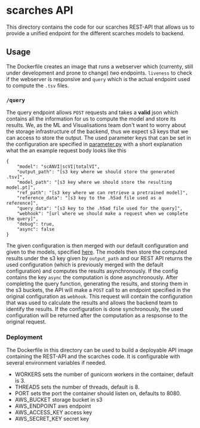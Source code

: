 # scarches API

This directory contains the code for our scarches REST-API that allows us to
provide a unified endpoint for the different scarches models to backend.

## Usage

The Dockerfile creates an image that runs a webserver which (currenty, still under
development and prone to change) *two* endpoints. `liveness` to check if the webserver is
responsive and `query` which is the actual endpoint used to compute the `.tsv` files.

### `/query`

The query endpoint allows `POST` requests and takes a **valid** json which contains
all the information for us to compute the model and store its results. We, as the ML and
Visualisations team don't want to worry about the storage infrastructure of the backend, thus we
expect s3 keys that we can access to store the output. The used parameter keys that can be set in the
configuration are specified in [parameter.py](./utils/parameters.py) with a short explanation what
the an example request body looks like this

```
{
    "model": "scANVI|scVI|totalVI",
    "output_path": "[s3 key where we should store the generated .tsv]",
    "model_path": "[s3 key where we should store the resulting model.pt]",
    "ref_path": "[s3 key where we can retrieve a pretrained model]",
    "reference_data": "[s3 key to the .h5ad file used as a reference]",
    "query_data": "[s3 key to the .h5ad file used for the query]",
    "webhook": "[url where we should make a request when we complete the query]",
    "debug": true,
    "async": false
}
```

The given configuration is then merged with our default configuration and given to the
models, specified [here](./init.py). The models then store the computed results under the s3 key given by `output_path`
and our REST API returns the used configuration (which is previously merged with the default configuration) and computes
the results asynchronously. If the config contains the key `async` the computation is done
asynchronously. After completing the query function, generating the results, and storing them in the s3 buckets, the API
will make a `POST` call to an endpoint specified in the original configuration as `webhook`. This request will contain
the configuration that was used to calculate the results and allows the backend team to identify the results. If the
configuration
is done synchronously, the used configuration will be returned after the computation as a respsonse
to the original request.

### Deployment

The Dockerfile in this directory can be used to build a deployable API image containing
the REST-API and the scarches code. It is configurable with several environment variables if needed.

- WORKERS sets the number of gunicorn workers in the container, default is 3.
- THREADS sets the number of threads, default is 8.
- PORT sets the port the container should listen on, defaults to 8080.
- AWS_BUCKET storage bucket in s3
- AWS_ENDPOINT aws endpoint
- AWS_ACCESS_KEY access key
- AWS_SECRET_KEY secret key
